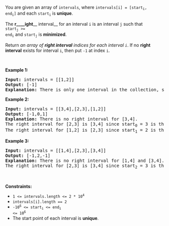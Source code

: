 You are given an array of&nbsp;`` intervals ``, where <code>intervals[i] = [start<sub>i</sub>, end<sub>i</sub>]</code>&nbsp;and each <code>start<sub>i</sub></code>&nbsp;is __unique__.

The __r____ight____&nbsp;interval__&nbsp;for an interval `` i `` is an interval&nbsp;`` j ``&nbsp;such that <code>start<sub>j</sub></code><code>&nbsp;&gt;= end<sub>i</sub></code>&nbsp;and&nbsp;<code>start<sub>j</sub></code>&nbsp;is&nbsp;__minimized__.

Return&nbsp;_an array of&nbsp;__right interval__&nbsp;indices for each interval&nbsp;`` i ``_. If no&nbsp;__right interval__&nbsp;exists for interval&nbsp;`` i ``, then put&nbsp;`` -1 ``&nbsp;at index `` i ``.

&nbsp;

__Example 1:__

<pre>
<strong>Input:</strong> intervals = [[1,2]]
<strong>Output:</strong> [-1]
<strong>Explanation:</strong> There is only one interval in the collection, so it outputs -1.
</pre>

__Example 2:__

<pre>
<strong>Input:</strong> intervals = [[3,4],[2,3],[1,2]]
<strong>Output:</strong> [-1,0,1]
<strong>Explanation:</strong> There is no right interval for [3,4].
The right interval for [2,3] is [3,4] since start<sub>0</sub>&nbsp;= 3 is the smallest start that is &gt;= end<sub>1</sub>&nbsp;= 3.
The right interval for [1,2] is [2,3] since start<sub>1</sub>&nbsp;= 2 is the smallest start that is &gt;= end<sub>2</sub>&nbsp;= 2.
</pre>

__Example 3:__

<pre>
<strong>Input:</strong> intervals = [[1,4],[2,3],[3,4]]
<strong>Output:</strong> [-1,2,-1]
<strong>Explanation:</strong> There is no right interval for [1,4] and [3,4].
The right interval for [2,3] is [3,4] since start<sub>2</sub> = 3 is the smallest start that is &gt;= end<sub>1</sub>&nbsp;= 3.
</pre>

&nbsp;

__Constraints:__

*   <code>1 &lt;=&nbsp;intervals.length &lt;= 2 * 10<sup>4</sup></code>
*   `` intervals[i].length == 2 ``
*   <code>-10<sup>6</sup> &lt;= start<sub>i</sub> &lt;= end<sub>i</sub> &lt;= 10<sup>6</sup></code>
*   The start point&nbsp;of each interval is __unique__.